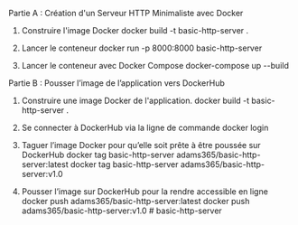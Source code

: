 Partie A : Création d'un Serveur HTTP Minimaliste avec Docker

1. Construire l'image Docker
docker build -t basic-http-server .

2. Lancer le conteneur
docker run -p 8000:8000 basic-http-server

3. Lancer le conteneur avec Docker Compose
docker-compose up --build



Partie B : Pousser l’image de l’application vers DockerHub 

1. Construire une image Docker de l'application.
docker build -t basic-http-server .

2. Se connecter à DockerHub via la ligne de commande
docker login

3. Taguer l’image Docker pour qu’elle soit prête à être poussée sur DockerHub
docker tag basic-http-server adams365/basic-http-server:latest
docker tag basic-http-server adams365/basic-http-server:v1.0

4. Pousser l’image sur DockerHub pour la rendre accessible en ligne
docker push adams365/basic-http-server:latest
docker push adams365/basic-http-server:v1.0
#   b a s i c - h t t p - s e r v e r  
 